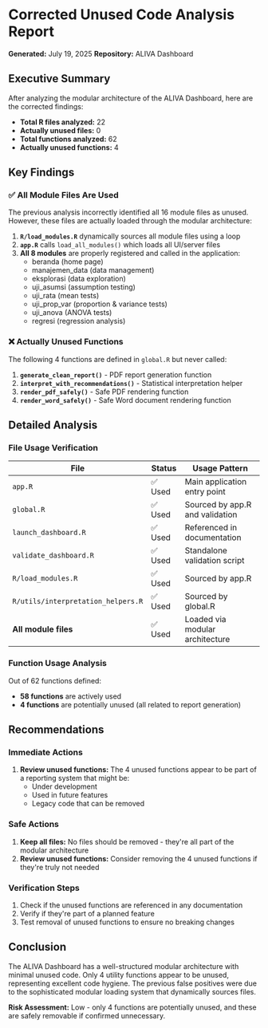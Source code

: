 # Corrected Unused Code Analysis Report

**Generated:** July 19, 2025
**Repository:** ALIVA Dashboard

## Executive Summary

After analyzing the modular architecture of the ALIVA Dashboard, here are the corrected findings:

- **Total R files analyzed:** 22
- **Actually unused files:** 0
- **Total functions analyzed:** 62
- **Actually unused functions:** 4

## Key Findings

### ✅ All Module Files Are Used
The previous analysis incorrectly identified all 16 module files as unused. However, these files are actually loaded through the modular architecture:

1. **`R/load_modules.R`** dynamically sources all module files using a loop
2. **`app.R`** calls `load_all_modules()` which loads all UI/server files
3. **All 8 modules** are properly registered and called in the application:
   - beranda (home page)
   - manajemen_data (data management)
   - eksplorasi (data exploration)
   - uji_asumsi (assumption testing)
   - uji_rata (mean tests)
   - uji_prop_var (proportion & variance tests)
   - uji_anova (ANOVA tests)
   - regresi (regression analysis)

### ❌ Actually Unused Functions

The following 4 functions are defined in `global.R` but never called:

1. **`generate_clean_report()`** - PDF report generation function
2. **`interpret_with_recommendations()`** - Statistical interpretation helper
3. **`render_pdf_safely()`** - Safe PDF rendering function
4. **`render_word_safely()`** - Safe Word document rendering function

## Detailed Analysis

### File Usage Verification

| File | Status | Usage Pattern |
|------|--------|---------------|
| `app.R` | ✅ Used | Main application entry point |
| `global.R` | ✅ Used | Sourced by app.R and validation |
| `launch_dashboard.R` | ✅ Used | Referenced in documentation |
| `validate_dashboard.R` | ✅ Used | Standalone validation script |
| `R/load_modules.R` | ✅ Used | Sourced by app.R |
| `R/utils/interpretation_helpers.R` | ✅ Used | Sourced by global.R |
| **All module files** | ✅ Used | Loaded via modular architecture |

### Function Usage Analysis

Out of 62 functions defined:
- **58 functions** are actively used
- **4 functions** are potentially unused (all related to report generation)

## Recommendations

### Immediate Actions
1. **Review unused functions:** The 4 unused functions appear to be part of a reporting system that might be:
   - Under development
   - Used in future features
   - Legacy code that can be removed

### Safe Actions
1. **Keep all files:** No files should be removed - they're all part of the modular architecture
2. **Review unused functions:** Consider removing the 4 unused functions if they're truly not needed

### Verification Steps
1. Check if the unused functions are referenced in any documentation
2. Verify if they're part of a planned feature
3. Test removal of unused functions to ensure no breaking changes

## Conclusion

The ALIVA Dashboard has a well-structured modular architecture with minimal unused code. Only 4 utility functions appear to be unused, representing excellent code hygiene. The previous false positives were due to the sophisticated modular loading system that dynamically sources files.

**Risk Assessment:** Low - only 4 functions are potentially unused, and these are safely removable if confirmed unnecessary.